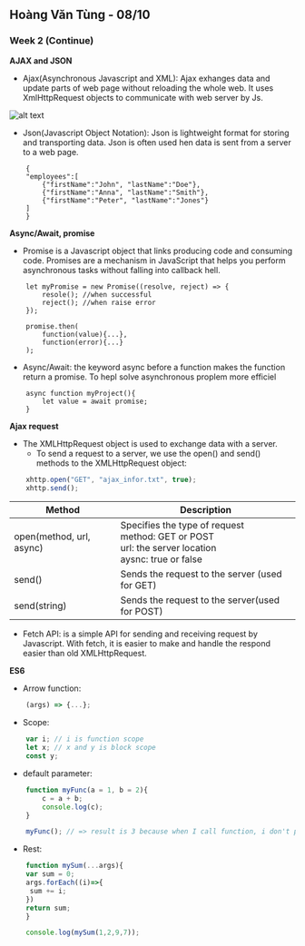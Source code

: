 ## Hoàng Văn Tùng - 08/10

### Week 2 (Continue)

**AJAX and JSON**

- Ajax(Asynchronous Javascript and XML): Ajax exhanges data and update parts of web page without reloading the whole web. It uses XmlHttpRequest objects to communicate with web server by Js.

![alt text](https://images.viblo.asia/d0276277-2c0d-45e1-96d4-a1c652070871.png)

- Json(Javascript Object Notation): Json is lightweight format for storing and transporting data. Json is often used hen data is sent from a server to a web page.

```Js
	{
	"employees":[
	    {"firstName":"John", "lastName":"Doe"},
	    {"firstName":"Anna", "lastName":"Smith"},
	    {"firstName":"Peter", "lastName":"Jones"}
	]
	}
```

**Async/Await, promise**

- Promise is a Javascript object that links producing code and consuming code. Promises are a mechanism in JavaScript that helps you perform asynchronous tasks without falling into callback hell.

```Js
	let myPromise = new Promise((resolve, reject) => {
		resole(); //when successful
		reject(); //when raise error
	});

	promise.then(
		function(value){...},
		function(error){...}
	);
```

- Async/Await: the keyword async before a function makes the function return a promise. To hepl solve asynchronous proplem more efficiel

```Js
	async function myProject(){
		let value = await promise;
	}
```

**Ajax request**

- The XMLHttpRequest object is used to exchange data with a server.
	+ To send a request to a server, we use the open() and send() methods to the XMLHttpRequest object:
```js
	xhttp.open("GET", "ajax_infor.txt", true);
	xhttp.send();
```

| Method | Description |
|--------|-------------|
|open(method, url, async)|Specifies the type of request<br>method: GET or POST<br>url: the server location <br>aysnc: true or false|
|send()  | Sends the request to the server (used for GET)|
|send(string)| Sends the request to the server(used for POST)|   

- Fetch API: is a simple API for sending and receiving request by Javascript. With fetch, it is easier to make and handle the respond easier than old XMLHttpRequest.

**ES6**

- Arrow function:

```js
	(args) => {...};
```

- Scope: 

```js
	var i; // i is function scope
	let x; // x and y is block scope
	const y;
```

- default parameter: 

```js
	function myFunc(a = 1, b = 2){
		c = a + b;
		console.log(c);
	}

	myFunc(); // => result is 3 because when I call function, i don't parse value so function will take default value
```

- Rest:

```js
	function mySum(...args){
	var sum = 0;
	args.forEach((i)=>{
	 sum += i;
	})
	return sum;
	}

	console.log(mySum(1,2,9,7));	
```
